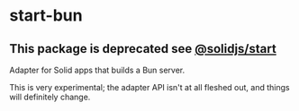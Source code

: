 # start-bun

## This package is deprecated see [@solidjs/start](https://www.npmjs.com/package/@solidjs/start)

Adapter for Solid apps that builds a Bun server.

This is very experimental; the adapter API isn't at all fleshed out, and things will definitely change.
